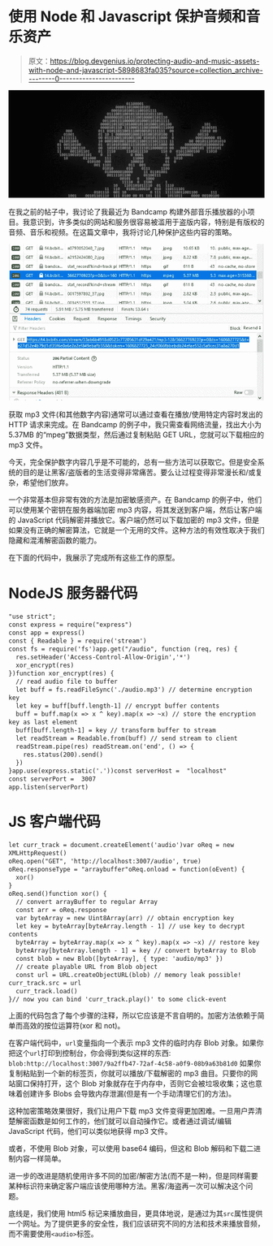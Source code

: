 # 使用 Node 和 Javascript 保护音频和音乐资产

> 原文：<https://blog.devgenius.io/protecting-audio-and-music-assets-with-node-and-javascript-5898683fa035?source=collection_archive---------0----------------------->

![](img/0012aef27798db0effc1247219e46705.png)

在我之前的帖子中，我讨论了我最近为 Bandcamp 构建外部音乐播放器的小项目。我意识到，许多类似的网站和服务很容易被滥用于盗版内容，特别是有版权的音频、音乐和视频。在这篇文章中，我将讨论几种保护这些内容的策略。

![](img/70fdd83e0e650423e2c4019e9619face.png)

获取 mp3 文件(和其他数字内容)通常可以通过查看在播放/使用特定内容时发出的 HTTP 请求来完成。在 Bandcamp 的例子中，我只需查看网络流量，找出大小为 5.37MB 的“mpeg”数据类型，然后通过复制粘贴 GET URL，您就可以下载相应的 mp3 文件。

今天，完全保护数字内容几乎是不可能的，总有一些方法可以获取它。但是安全系统的目的是让黑客/盗版者的生活变得非常痛苦。要么让过程变得非常漫长和/或复杂，希望他们放弃。

一个非常基本但非常有效的方法是加密敏感资产。在 Bandcamp 的例子中，他们可以使用某个密钥在服务器端加密 mp3 内容，将其发送到客户端，然后让客户端的 JavaScript 代码解密并播放它。客户端仍然可以下载加密的 mp3 文件，但是如果没有正确的解密算法，它就是一个无用的文件。这种方法的有效性取决于我们隐藏和混淆解密函数的能力。

在下面的代码中，我展示了完成所有这些工作的原型。

# NodeJS 服务器代码

```
"use strict";
const express = require("express")
const app = express()
const { Readable } = require('stream')
const fs = require('fs')app.get("/audio", function (req, res) {
  res.setHeader('Access-Control-Allow-Origin','*')
  xor_encrypt(res)
})function xor_encrypt(res) {
  // read audio file to buffer
  let buff = fs.readFileSync('./audio.mp3') // determine encryption key
  let key = buff[buff.length-1] // encrypt buffer contents
  buff = buff.map(x => x ^ key).map(x => ~x) // store the encryption key as last element
  buff[buff.length-1] = key // transform buffer to stream
  let readStream = Readable.from(buff) // send stream to client
  readStream.pipe(res) readStream.on('end', () => {
    res.status(200).send()
  })
}app.use(express.static('.'))const serverHost =  "localhost"
const serverPort =  3007
app.listen(serverPort)
```

# JS 客户端代码

```
let curr_track = document.createElement('audio')var oReq = new XMLHttpRequest()
oReq.open("GET", 'http://localhost:3007/audio', true)
oReq.responseType = "arraybuffer"oReq.onload = function(oEvent) {
  xor()
}
oReq.send()function xor() {
  // convert arrayBuffer to regular Array
  const arr = oReq.response
  var byteArray = new Uint8Array(arr) // obtain encryption key
  let key = byteArray[byteArray.length - 1] // use key to decrypt contents
  byteArray = byteArray.map(x => x ^ key).map(x => ~x) // restore key
  byteArray[byteArray.length - 1] = key // convert byteArray to Blob
  const blob = new Blob([byteArray], { type: 'audio/mp3' })
  // create playable URL from Blob object
  const url = URL.createObjectURL(blob) // memory leak possible! curr_track.src = url
  curr_track.load()
}// now you can bind 'curr_track.play()' to some click-event
```

上面的代码包含了每个步骤的注释，所以它应该是不言自明的。加密方法依赖于简单而高效的按位运算符(xor 和 not)。

在客户端代码中，`url`变量指向一个表示 mp3 文件的临时内存 Blob 对象。如果你把这个`url`打印到控制台，你会得到类似这样的东西:
`blob:http://localhost:3007/9a2ffb47-72af-4c58-a0f9-08b9a63b81d0`
如果你复制粘贴到一个新的标签页，你就可以播放/下载解密的 mp3 曲目。只要你的网站窗口保持打开，这个 Blob 对象就存在于内存中，否则它会被垃圾收集；这也意味着创建许多 Blobs 会导致内存泄漏(但是有一个手动清理它们的方法)。

这种加密策略效果很好，我们让用户下载 mp3 文件变得更加困难。一旦用户弄清楚解密函数是如何工作的，他们就可以自动操作它。或者通过调试/编辑 JavaScript 代码，他们可以类似地获得 mp3 文件。

或者，不使用 Blob 对象，可以使用 base64 编码，但这和 Blob 解码和下载二进制内容一样简单。

进一步的改进是随机使用许多不同的加密/解密方法(而不是一种)，但是同样需要某种标识符来确定客户端应该使用哪种方法。黑客/海盗再一次可以解决这个问题。

底线是，我们使用 html5 标记来播放曲目，更具体地说，是通过为其`src`属性提供一个网址。为了提供更多的安全性，我们应该研究不同的方法和技术来播放音频，而不需要使用`<audio>`标签。